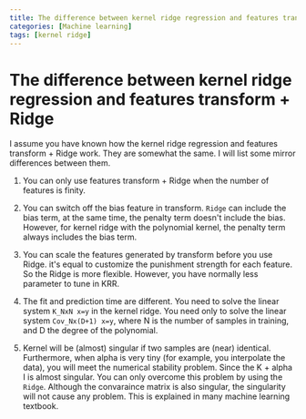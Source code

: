```yaml
---
title: The difference between kernel ridge regression and features transform + Ridge
categories: [Machine learning]
tags: [kernel ridge]
---
```

# The difference between kernel ridge regression and features transform + Ridge
  I assume you have known how the kernel ridge regression and features transform + Ridge work.
 They are somewhat the same. I will list some mirror differences between them. 

 1. You can only use features transform + Ridge when the number of features is finity.

 2. You can switch off the bias feature in transform.
 `Ridge` can include the bias term, at the same time, the penalty term doesn't include the bias.
 However, for kernel ridge with the polynomial kernel, the penalty term always includes the bias term.

 3. You can scale the features generated by transform before you use Ridge.
 it's equal to customize the punishment strength for each feature.
 So the Ridge is more flexible.
 However, you have normally less parameter to tune in KRR.

 4. The fit and prediction time are different.
 You need to solve the linear system `K_NxN x=y` in the kernel ridge.
 You need only to solve the linear system `Cov_Nx(D+1) x=y`, where N is the number of samples in training, and D the degree of the polynomial. 

 5. Kernel will be (almost) singular if two samples are (near) identical.
 Furthermore, when alpha is very tiny (for example, you interpolate the data), you will meet the numerical stability problem.
 Since the K + alpha I is almost singular.
 You can only overcome this problem by using the `Ridge`.
 Although the convaraince matrix is also singular, the singularity will not cause any problem.
 This is explained in many machine learning textbook.


